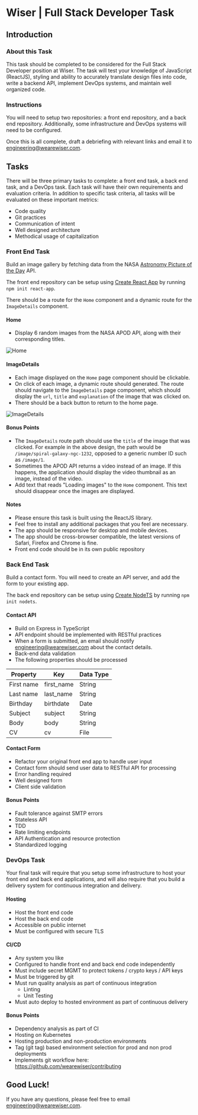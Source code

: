 # Wiser | Full Stack Developer Task

## Introduction

### About this Task

This task should be completed to be considered for the Full Stack Developer position at Wiser. The task will test your knowledge of JavaScript (ReactJS), styling and ability to accurately translate design files into code, write a backend API, implement DevOps systems, and maintain well organized code.

### Instructions

You will need to setup two repositories: a front end repository, and a back end repository. Additionally, some infrastructure and DevOps systems will need to be configured.

Once this is all complete, draft a debriefing with relevant links and email it to <engineering@wearewiser.com>.

## Tasks

There will be three primary tasks to complete: a front end task, a back end task, and a DevOps task. Each task will have their own requirements and evaluation criteria. In addition to specific task criteria, all tasks will be evaluated on these important metrics:
- Code quality
- Git practices
- Communication of intent
- Well designed architecture
- Methodical usage of capitalization

### Front End Task

Build an image gallery by fetching data from the NASA [Astronomy Picture of the Day](https://api.nasa.gov/) API.

The front end repository can be setup using [Create React App](https://github.com/facebook/create-react-app) by running ```npm init react-app```.

There should be a route for the `Home` component and a dynamic route for the `ImageDetails` component.

#### Home

- Display 6 random images from the NASA APOD API, along with their corresponding titles.

![Home](public/home.png)

#### ImageDetails

- Each image displayed on the `Home` page component should be clickable.
- On click of each image, a dynamic route should generated. The route should navigate to the `ImageDetails` page component, which should display the `url`, `title` and `explanation` of the image that was clicked on.
- There should be a back button to return to the home page.

![ImageDetails](public/image-details.png)

#### Bonus Points

- The `ImageDetails` route path should use the `title` of the image that was clicked. For example in the above design, the path would be `/image/spiral-galaxy-ngc-1232`, opposed to a generic number ID such as `/image/1`.
- Sometimes the APOD API returns a video instead of an image. If this happens, the application should display the video thumbnail as an image, instead of the video.
- Add text that reads "Loading images" to the `Home` component. This text should disappear once the images are displayed.

#### Notes

- Please ensure this task is built using the ReactJS library.
- Feel free to install any additional packages that you feel are necessary.
- The app should be responsive for desktop and mobile devices.
- The app should be cross-browser compatible, the latest versions of Safari, Firefox and Chrome is fine.
- Front end code should be in its own public repository

### Back End Task

Build a contact form. You will need to create an API server, and add the form to your existing app.

The back end repository can be setup using [Create NodeTS](https://github.com/johnfedoruk/create-nodets) by running ```npm init nodets```.

#### Contact API

- Build on Express in TypeScript
- API endpoint should be implemented with RESTful practices
- When a form is submitted, an email should notify <engineering@wearewiser.com> about the contact details.
- Back-end data validation
- The following properties should be processed

| Property   | Key        | Data Type |
|------------|------------|-----------|
| First name | first_name | String    |
| Last name  | last_name  | String    |
| Birthday   | birthdate  | Date      |
| Subject    | subject    | String    |
| Body       | body       | String    |
| CV         | cv         | File      |

#### Contact Form

- Refactor your original front end app to handle user input
- Contact form should send user data to RESTful API for processing
- Error handling required 
- Well designed form
- Client side validation

#### Bonus Points

- Fault tolerance against SMTP errors
- Stateless API
- TDD
- Rate limiting endpoints
- API Authentication and resource protection
- Standardized logging

### DevOps Task

Your final task will require that you setup some infrastructure to host your front end and back end applications, and will also require that you build a delivery system for continuous integration and delivery.

#### Hosting

- Host the front end code
- Host the back end code
- Accessible on public internet
- Must be configured with secure TLS

#### CI/CD

- Any system you like
- Configured to handle front end and back end code independently
- Must include secret MGMT to protect tokens / crypto keys / API keys
- Must be triggered by git
- Must run quality analysis as part of continuous integration
  - Linting
  - Unit Testing
- Must auto deploy to hosted environment as part of continuous delivery 

#### Bonus Points

- Dependency analysis as part of CI
- Hosting on Kubernetes
- Hosting production and non-production environments
- Tag (git tag) based environment selection for prod and non prod deployments
- Implements git workflow here: https://github.com/wearewiser/contributing

## Good Luck!

If you have any questions, please feel free to email <engineering@wearewiser.com>.